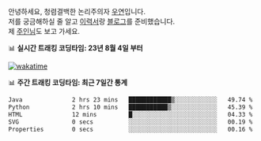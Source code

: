 안녕하세요, 청렴결백한 논리주의자 [우연](https://dev-wooyeon.github.io/quiz-app/)입니다.  
저를 궁금해하실 줄 알고 [이력서](https://ieunune.notion.site/d836ecc9172144d4b39f185b89f16a62)랑 [블로그](https://notion-blog-ieunune.vercel.app)를 준비했습니다.  
제 [주인님](https://www.instagram.com/lovely_hiru_hari_s2/)도 보고 가세요.


📊 **실시간 트래킹 코딩타임: 23년 8월 4일 부터**  

[![wakatime](https://wakatime.com/badge/user/099dd627-fdab-4072-b87a-fa91c7a76d8d.svg?style=for-the-badge)](https://wakatime.com/@099dd627-fdab-4072-b87a-fa91c7a76d8d)

📊 **주간 트래킹 코딩타임: 최근 7일간 통계**

<!--START_SECTION:waka-->

```txt
Java              2 hrs 23 mins   ████████████▒░░░░░░░░░░░░   49.74 %
Python            2 hrs 10 mins   ███████████▒░░░░░░░░░░░░░   45.39 %
HTML              12 mins         █░░░░░░░░░░░░░░░░░░░░░░░░   04.33 %
SVG               0 secs          ░░░░░░░░░░░░░░░░░░░░░░░░░   00.19 %
Properties        0 secs          ░░░░░░░░░░░░░░░░░░░░░░░░░   00.16 %
```

<!--END_SECTION:waka-->

<!-- ![](./profile-3d-contrib/profile-night-view.svg)-->
